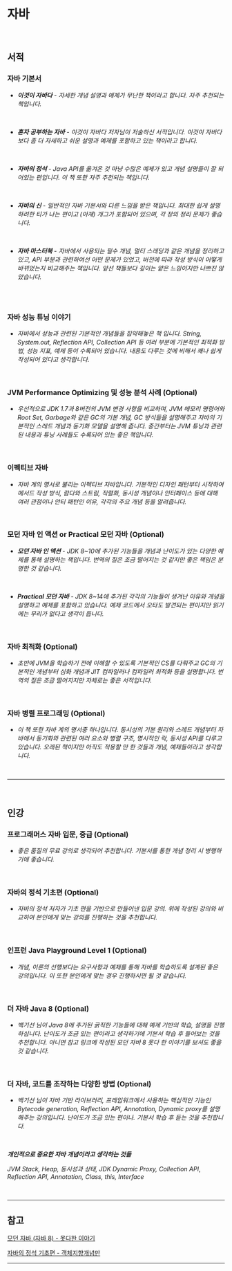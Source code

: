 
# 자바

<br/>

## 서적


### 자바 **기본서**

- ***이것이 자바다** - 자세한 개념 설명과 예제가 무난한 책이라고 합니다. 자주 추천되는 책입니다.* 

<br/>

- ***혼자 공부하는 자바** - 이것이 자바다 저자님이 저술하신 서적입니다. 이것이 자바다보다 좀 더 자세하고 쉬운 설명과 예제를 포함하고 있는 책이라고 합니다.*

<br/>

- ***자바의 정석** - Java API를 옮겨온 것 마냥 수많은 예제가 있고 개념 설명들이 잘 되어있는 편입니다.  이 책 또한 자주 추천되는 책입니다.*

<br/>

- ***자바의 신** - 일반적인 자바 기본서와 다른 느낌을 받은 책입니다. 최대한 쉽게 설명하려한 티가 나는 편이고 (아재) 개그가 포함되어 있으며, 각 장의 정리 문제가 좋습니다.*

<br/>

- ***자바 마스터북** - 자바에서 사용되는 필수 개념, 멀티 스레딩과 같은 개념을 정리하고 있고, API 부분과 관련하여선 어떤 문제가 있었고, 버전에 따라 작성 방식이 어떻게 바뀌었는지 비교해주는 책입니다. 앞선 책들보다 깊이는 얕은 느낌이지만 나쁘진 않았습니다.*

<br/><br/>


### **자바 성능 튜닝 이야기**

- *자바에서 성능과 관련된 기본적인 개념들을 집약해놓은 책 입니다. String, System.out, Reflection API, Collection API 등 여러 부분에 기본적인 최적화 방법, 성능 지표, 예제 등이 수록되어 있습니다. 내용도 다루는 것에 비해서 꽤나 쉽게 작성되어 있다고 생각합니다.*

<br/>

### **JVM Performance Optimizing 및 성능 분석 사례 (Optional)**

- *우선적으로 JDK 1.7과 8버전의 JVM 변경 사항을 비교하며, JVM 메모리 명령어와 Root Set, Garbage와 같은 GC의 기본 개념, GC 방식들을 설명해주고 자바의 기본적인 스레드 개념과 동기화 모델을 설명해 줍니다. 중간부터는 JVM 튜닝과 관련된 내용과 튜닝 사례들도 수록되어 있는 좋은 책입니다.*

<br/>

### **이펙티브 자바**

- *자바 계의 명서로 불리는 이펙티브 자바입니다. 기본적인 디자인 패턴부터 시작하여 메서드 작성 방식, 람다와 스트림, 직렬화, 동시성 개념이나 인터페이스 등에 대해 여러 관점이나 안티 패턴인 이유, 각각의 주요 개념 등을 알려줍니다.*

<br/>

### **모던 자바 인 액션 or Practical 모던 자바 (Optional)**

- ***모던 자바 인 액션** - JDK 8~10에 추가된 기능들을 개념과 난이도가 있는 다양한 예제를 통해 설명하는 책입니다. 번역의 질은 조금 떨어지는 것 같지만 좋은 책임은 분명한 것 같습니다.*

<br/>

- ***Practical 모던 자바** - JDK 8~14에 추가된 각각의 기능들이 생겨난 이유와 개념을 설명하고 예제를 포함하고 있습니다. 예제 코드에서 오타도 발견되는 편이지만 읽기에는 무리가 없다고 생각이 듭니다.*

<br/>

### **자바 최적화 (Optional)**

- *초반에 JVM을 학습하기 전에 이해할 수 있도록 기본적인 CS를 다뤄주고 GC의 기본적인 개념부터 심화 개념과 JIT 컴파일러나 컴파일러 최적화 등을 설명합니다. 번역의 질은 조금 떨어지지만 자체로는 좋은 서적입니다.*

<br/>

### **자바 병렬 프로그래밍 (Optional)**

- *이 책 또한 자바 계의 명서중 하나입니다. 동시성의 기본 원리와 스레드 개념부터 자바에서 동기화와 관련된 여러 요소와 병렬 구조, 명시적인 락, 동시성 API를 다루고 있습니다. 오래된 책이지만 아직도 적용할 만 한 것들과 개념, 예제들이라고 생각합니다.*

<br/>

---

<br/>

## 인강

### 프로그래머스 자바 입문, 중급 (Optional)

- *좋은 품질의 무료 강의로 생각되어 추천합니다. 기본서를 통한 개념 정리 시 병행하기에 좋습니다.*

<br/>

### 자바의 정석 기초편 (Optional)

- *자바의 정석 저자가 기초 편을 기반으로 만들어낸 입문 강의. 위에 작성된 강의와 비교하여 본인에게 맞는 강의를 진행하는 것을 추천합니다.*

<br/>

### 인프런 Java Playground Level 1 (Optional)

- *개념, 이론의 선행보다는 요구사항과 예제를 통해 자바를 학습하도록 설계된 좋은 강의입니다. 이 또한 본인에게 맞는 경우 진행하시면 될 것 같습니다.*

<br/>

### 더 자바 Java 8 (Optional)

- *백기선 님이 Java 8에 추가된 굵직한 기능들에 대해 예제 기반의 학습, 설명을 진행하십니다. 난이도가 조금 있는 편이라고 생각하기에 기본서 학습 후 들어보는 것을 추천합니다. 아니면 참고 링크에 작성된 모던 자바 8 못다 한 이야기를 보셔도 좋을 것 같습니다.*

<br/>

### 더 자바, 코드를 조작하는 다양한 방법 (Optional)

- *백기선 님이 자바 기반 라이브러리, 프레임워크에서 사용하는 핵심적인 기능인 Bytecode generation, Reflection API, Annotation, Dynamic proxy를 설명해주는 강의입니다. 난이도가 조금 있는 편이나. 기본서 학습 후 듣는 것을 추천합니다.*

<br/>

***개인적으로 중요한 자바 개념이라고 생각하는 것들***

*JVM Stack, Heap, 동시성과 상태, JDK Dynamic Proxy, Collection API*, *Reflection API, Annotation, Class, this, Interface*

<br/>

---

## 참고

[모던 자바 (자바 8) - 못다한 이야기](https://www.youtube.com/playlist?list=PLRIMoAKN8c6O8_VHOyBOhzBCeN7ShyJ27)

[자바의 정석 기초편 - 객체지향개념만](https://www.youtube.com/playlist?list=PLW2UjW795-f5JPTsYHGAawAck9cQRw5TD)

---